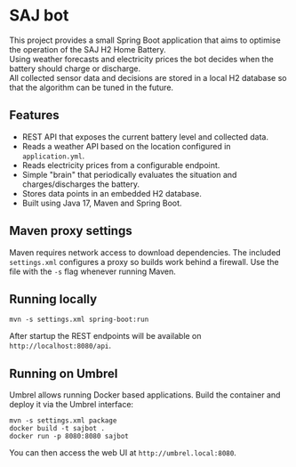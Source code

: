 # SAJ bot

This project provides a small Spring Boot application that aims to optimise the operation of the SAJ H2 Home Battery.  
Using weather forecasts and electricity prices the bot decides when the battery should charge or discharge.  
All collected sensor data and decisions are stored in a local H2 database so that the algorithm can be tuned in the future.

## Features
- REST API that exposes the current battery level and collected data.
- Reads a weather API based on the location configured in `application.yml`.
- Reads electricity prices from a configurable endpoint.
- Simple "brain" that periodically evaluates the situation and charges/discharges the battery.
- Stores data points in an embedded H2 database.
- Built using Java 17, Maven and Spring Boot.

## Maven proxy settings

Maven requires network access to download dependencies. The included
`settings.xml` configures a proxy so builds work behind a firewall. Use
the file with the `-s` flag whenever running Maven.

## Running locally

```
mvn -s settings.xml spring-boot:run
```

After startup the REST endpoints will be available on `http://localhost:8080/api`.

## Running on Umbrel
Umbrel allows running Docker based applications. Build the container and deploy it via the Umbrel interface:

```
mvn -s settings.xml package
docker build -t sajbot .
docker run -p 8080:8080 sajbot
```

You can then access the web UI at `http://umbrel.local:8080`.
